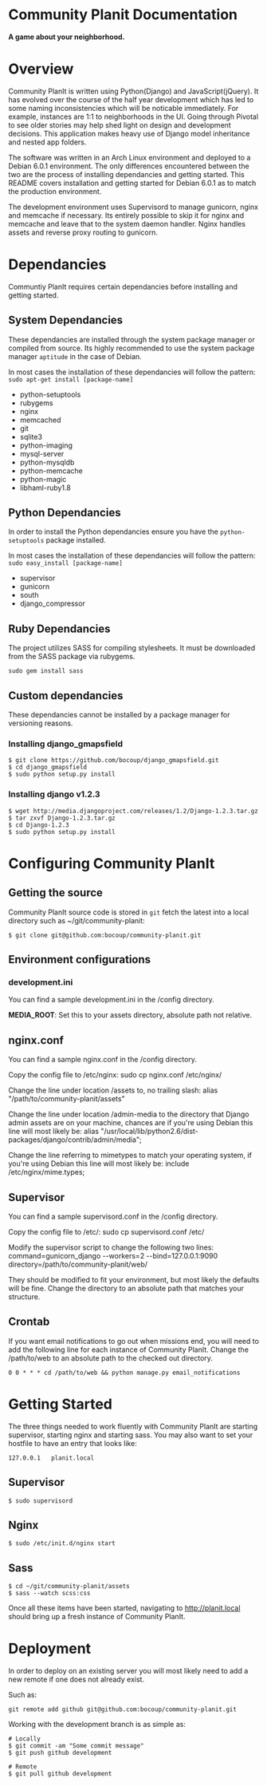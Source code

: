 Community Planit Documentation
==============================

__A game about your neighborhood.__

# Overview #
Community PlanIt is written using Python(Django) and JavaScript(jQuery).  It has evolved over the course of the half year development
which has led to some naming inconsistencies which will be noticable immediately.  For example, instances are 1:1 to neighborhoods in
the UI.  Going through Pivotal to see older stories may help shed light on design and development decisions.  This application makes
heavy use of Django model inheritance and nested app folders.

The software was written in an Arch Linux environment and deployed to a Debian 6.0.1 environment.  The only differences encountered
between the two are the process of installing dependancies and getting started.  This README covers installation and getting started
for Debian 6.0.1 as to match the production environment.

The development environment uses Supervisord to manage gunicorn, nginx and memcache if necessary.  Its entirely possible to skip it for
nginx and memcache and leave that to the system daemon handler.  Nginx handles assets and reverse proxy routing to gunicorn.

# Dependancies #
  
Communtiy PlanIt requires certain dependancies before installing and getting started.

## System Dependancies ##

These dependancies are installed through the system package manager or compiled from source.  Its highly recommended to use the system
package manager `aptitude` in the case of Debian.

In most cases the installation of these dependancies will follow the pattern: `sudo apt-get install [package-name]`

* python-setuptools
* rubygems
* nginx
* memcached
* git
* sqlite3
* python-imaging
* mysql-server
* python-mysqldb
* python-memcache
* python-magic
* libhaml-ruby1.8

## Python Dependancies ##

In order to install the Python dependancies ensure you have the `python-setuptools` package installed.

In most cases the installation of these dependancies will follow the pattern: `sudo easy_install [package-name]`

* supervisor
* gunicorn
* south
* django_compressor

## Ruby Dependancies ##

The project utilizes SASS for compiling stylesheets.  It must be downloaded from the SASS package via rubygems.

`sudo gem install sass`

## Custom dependancies ##

These dependancies cannot be installed by a package manager for versioning reasons.

### Installing django_gmapsfield ###

    $ git clone https://github.com/bocoup/django_gmapsfield.git
    $ cd django_gmapsfield
    $ sudo python setup.py install

### Installing django v1.2.3 ###

    $ wget http://media.djangoproject.com/releases/1.2/Django-1.2.3.tar.gz
    $ tar zxvf Django-1.2.3.tar.gz
    $ cd Django-1.2.3
    $ sudo python setup.py install

# Configuring Community PlanIt #

## Getting the source ##

Community PlanIt source code is stored in `git` fetch the latest into a local directory such as ~/git/community-planit:
  
    $ git clone git@github.com:bocoup/community-planit.git

## Environment configurations ##

### development.ini ###
You can find a sample development.ini in the /config directory.

__MEDIA_ROOT__: Set this to your assets directory, absolute path not relative.

## nginx.conf ##
You can find a sample nginx.conf in the /config directory.

Copy the config file to /etc/nginx:
    sudo cp nginx.conf /etc/nginx/

Change the line under location /assets to, no trailing slash:
    alias "/path/to/community-planit/assets"

Change the line under location /admin-media to the directory that Django admin assets are on your machine, chances are
if you're using Debian this line will most likely be:
    alias "/usr/local/lib/python2.6/dist-packages/django/contrib/admin/media";

Change the line referring to mimetypes to match your operating system, if you're using Debian this line will most
likely be:
    include     /etc/nginx/mime.types;

## Supervisor ##
You can find a sample supervisord.conf in the /config directory.

Copy the config file to /etc/:
    sudo cp supervisord.conf /etc/

Modify the supervisor script to change the following two lines:
    command=gunicorn_django --workers=2 --bind=127.0.0.1:9090
    directory=/path/to/community-planit/web/

They should be modified to fit your environment, but most likely the defaults will be fine.  Change the directory to
an absolute path that matches your structure.

## Crontab ##
If you want email notifications to go out when missions end, you will need to add the following line for each instance
of Community PlanIt.  Change the /path/to/web to an absolute path to the checked out directory.

    0 0 * * * cd /path/to/web && python manage.py email_notifications

# Getting Started #

The three things needed to work fluently with Community PlanIt are starting supervisor, starting nginx and starting
sass.  You may also want to set your hostfile to have an entry that looks like:

    127.0.0.1   planit.local

## Supervisor ##

    $ sudo supervisord

## Nginx ##
    
    $ sudo /etc/init.d/nginx start

## Sass ##

    $ cd ~/git/community-planit/assets
    $ sass --watch scss:css

Once all these items have been started, navigating to http://planit.local should bring up a fresh instance of
Community PlanIt.

# Deployment #

In order to deploy on an existing server you will most likely need to add a new remote if one does not already exist.

Such as:

    git remote add github git@github.com:bocoup/community-planit.git

Working with the development branch is as simple as:
    
    # Locally
    $ git commit -am "Some commit message"
    $ git push github development

    # Remote
    $ git pull github development

